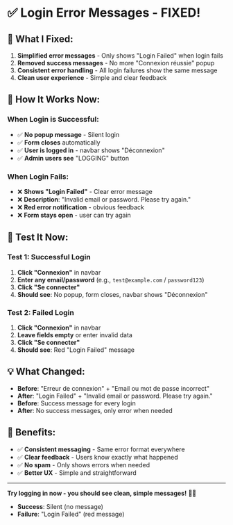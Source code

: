 # ✅ Login Error Messages - FIXED!

## 🎯 **What I Fixed:**

1. **Simplified error messages** - Only shows "Login Failed" when login fails
2. **Removed success messages** - No more "Connexion réussie" popup
3. **Consistent error handling** - All login failures show the same message
4. **Clean user experience** - Simple and clear feedback

## 🚀 **How It Works Now:**

### **When Login is Successful:**

- ✅ **No popup message** - Silent login
- ✅ **Form closes** automatically
- ✅ **User is logged in** - navbar shows "Déconnexion"
- ✅ **Admin users see** "LOGGING" button

### **When Login Fails:**

- ❌ **Shows "Login Failed"** - Clear error message
- ❌ **Description**: "Invalid email or password. Please try again."
- ❌ **Red error notification** - obvious feedback
- ❌ **Form stays open** - user can try again

## 🎯 **Test It Now:**

### **Test 1: Successful Login**

1. **Click "Connexion"** in navbar
2. **Enter any email/password** (e.g., `test@example.com` / `password123`)
3. **Click "Se connecter"**
4. **Should see**: No popup, form closes, navbar shows "Déconnexion"

### **Test 2: Failed Login**

1. **Click "Connexion"** in navbar
2. **Leave fields empty** or enter invalid data
3. **Click "Se connecter"**
4. **Should see**: Red "Login Failed" message

## 💡 **What Changed:**

- **Before**: "Erreur de connexion" + "Email ou mot de passe incorrect"
- **After**: "Login Failed" + "Invalid email or password. Please try again."
- **Before**: Success message for every login
- **After**: No success messages, only error when needed

## 🔧 **Benefits:**

- ✅ **Consistent messaging** - Same error format everywhere
- ✅ **Clear feedback** - Users know exactly what happened
- ✅ **No spam** - Only shows errors when needed
- ✅ **Better UX** - Simple and straightforward

---

**Try logging in now - you should see clean, simple messages!** 🎯✨

- **Success**: Silent (no message)
- **Failure**: "Login Failed" (red message)
